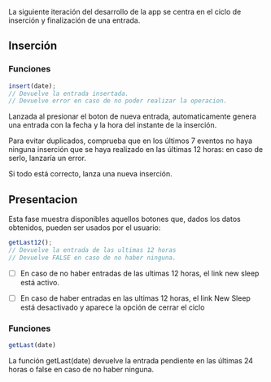 La siguiente iteración del desarrollo de la app se centra en el ciclo de inserción y finalización de una entrada. 

## Inserción
### Funciones
```javascript
insert(date);
// Devuelve la entrada insertada.
// Devuelve error en caso de no poder realizar la operacion.
```
Lanzada al presionar el boton de nueva entrada, automaticamente genera una entrada con la fecha y la hora del instante de la inserción.

Para evitar duplicados, comprueba que en los últimos 7 eventos no haya ninguna inserción que se haya realizado en las últimas 12 horas: en caso de serlo, lanzaría un error. 

Si todo está correcto, lanza una nueva inserción. 


## Presentacion 
Esta fase muestra disponibles aquellos botones que, dados los datos obtenidos, pueden ser usados por el usuario:

```javascript
getLast12();
// Devuelve la entrada de las ultimas 12 horas
// Devuelve FALSE en caso de no haber ninguna.
```

- [ ] En caso de no haber entradas de las ultimas 12 horas, el link new sleep está activo.

- [ ] En caso de haber entradas en las ultimas 12 horas, el link New Sleep está desactivado y aparece la opción de cerrar el ciclo
### Funciones




```javascript
getLast(date)
```





La función getLast(date) devuelve la entrada pendiente en las últimas 24 horas o false en caso de no haber ninguna. 
